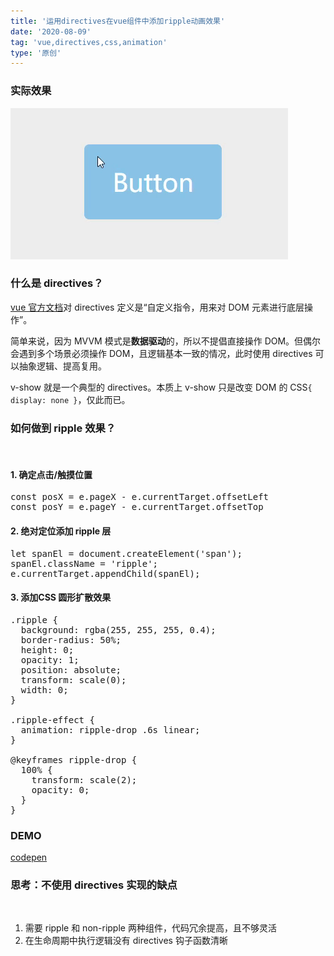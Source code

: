 ```yaml
---
title: '运用directives在vue组件中添加ripple动画效果'
date: '2020-08-09'
tag: 'vue,directives,css,animation'
type: '原创'
---
```


### 实际效果

![Ripple Effect](../../assets/images/ripple-effect-by-vue-directives/ripple-effect.gif)

### 什么是 directives？

<a href="https://cn.vuejs.org/v2/guide/custom-directive.html" target="_blank">vue 官方文档</a>对 directives 定义是“自定义指令，用来对 DOM 元素进行底层操作”。

简单来说，因为 MVVM 模式是**数据驱动**的，所以不提倡直接操作 DOM。但偶尔会遇到多个场景必须操作 DOM，且逻辑基本一致的情况，此时使用 directives 可以抽象逻辑、提高复用。

v-show 就是一个典型的 directives。本质上 v-show 只是改变 DOM 的 CSS`{ display: none }`，仅此而已。

### 如何做到 ripple 效果？

<br />

#### 1. 确定点击/触摸位置

<pre>
const posX = e.pageX - e.currentTarget.offsetLeft
const posY = e.pageY - e.currentTarget.offsetTop
</pre>

#### 2. 绝对定位添加 ripple 层

<pre>
let spanEl = document.createElement('span');
spanEl.className = 'ripple';
e.currentTarget.appendChild(spanEl);
</pre>

#### 3. 添加CSS 圆形扩散效果

<pre>
.ripple {
  background: rgba(255, 255, 255, 0.4);
  border-radius: 50%;
  height: 0;
  opacity: 1;
  position: absolute;
  transform: scale(0);
  width: 0;
}

.ripple-effect {
  animation: ripple-drop .6s linear;
}

@keyframes ripple-drop {
  100% {
    transform: scale(2);
    opacity: 0;
  }
}
</pre>

### DEMO

<a href="https://codepen.io/alexanderzhao/pen/NWrrxRy" target="_blank">codepen</a>

### 思考：不使用 directives 实现的缺点

<br />

1. 需要 ripple 和 non-ripple 两种组件，代码冗余提高，且不够灵活
2. 在生命周期中执行逻辑没有 directives 钩子函数清晰

